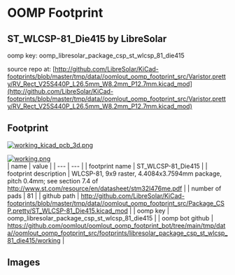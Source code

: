 # OOMP Footprint  
## ST_WLCSP-81_Die415  by LibreSolar  
  
oomp key: oomp_libresolar_package_csp_st_wlcsp_81_die415  
  
source repo at: [http://github.com/LibreSolar/KiCad-footprints/blob/master/tmp/data//oomlout_oomp_footprint_src/Varistor.pretty/RV_Rect_V25S440P_L26.5mm_W8.2mm_P12.7mm.kicad_mod](http://github.com/LibreSolar/KiCad-footprints/blob/master/tmp/data//oomlout_oomp_footprint_src/Varistor.pretty/RV_Rect_V25S440P_L26.5mm_W8.2mm_P12.7mm.kicad_mod)  
## Footprint  
  
[![working_kicad_pcb_3d.png](working_kicad_pcb_3d_600.png)](working_kicad_pcb_3d.png)  
  
[![working.png](working_600.png)](working.png)  
| name | value | 
| --- | --- | 
| footprint name | ST_WLCSP-81_Die415 | 
| footprint description | WLCSP-81, 9x9 raster, 4.4084x3.7594mm package, pitch 0.4mm; see section 7.4 of http://www.st.com/resource/en/datasheet/stm32l476me.pdf | 
| number of pads | 81 | 
| github path | http://github.com/LibreSolar/KiCad-footprints/blob/master/tmp/data//oomlout_oomp_footprint_src/Package_CSP.pretty/ST_WLCSP-81_Die415.kicad_mod | 
| oomp key | oomp_libresolar_package_csp_st_wlcsp_81_die415 | 
| oomp bot github | https://github.com/oomlout/oomlout_oomp_footprint_bot/tree/main/tmp/data//oomlout_oomp_footprint_src/footprints/libresolar_package_csp_st_wlcsp_81_die415/working | 
## Images  
